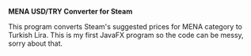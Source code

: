 **MENA USD/TRY Converter for Steam**

This program converts Steam's suggested prices for MENA category to Turkish Lira.
This is my first JavaFX program so the code can be messy, sorry about that.
